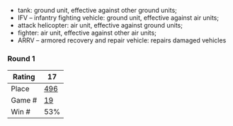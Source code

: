 * tank: ground unit, effective against other ground units;
* IFV – infantry fighting vehicle: ground unit, effective against air units;
* attack helicopter: air unit, effective against ground units;
* fighter: air unit, effective against other air units;
* ARRV – armored recovery and repair vehicle: repairs damaged vehicles




### Round 1

| Rating | 17                                       |
| ------ | ---------------------------------------- |
| Place  | [496](http://russianaicup.ru/contest/2/standings/page/5#standings-row-for-place-496) |
| Game # | [19](http://russianaicup.ru/profile/songzy12/contest2) |
| Win #  | 53%                                      |

